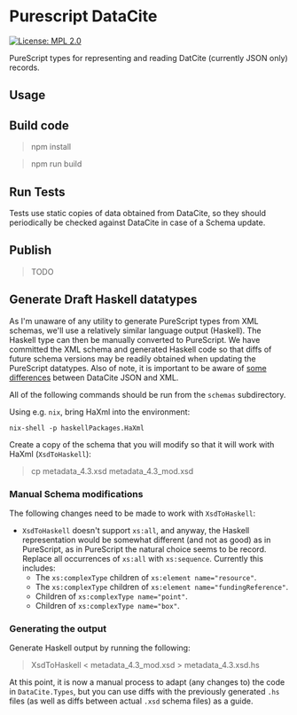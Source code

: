 # Purescript DataCite

[![License: MPL 2.0](https://img.shields.io/badge/License-MPL%202.0-brightgreen.svg)](https://opensource.org/licenses/MPL-2.0)

PureScript types for representing and reading DatCite (currently JSON only)
records.

## Usage


## Build code

> npm install

> npm run build

## Run Tests

Tests use static copies of data obtained from DataCite, so they
should periodically be checked against DataCite in case of a
Schema update.

## Publish

> TODO

## Generate Draft Haskell datatypes

As I'm unaware of any utility to generate PureScript types
from XML schemas, we'll use a relatively similar language output
(Haskell). The Haskell type can then be manually converted to PureScript.
We have committed the XML schema and generated Haskell code so that
diffs of future schema versions may be readily obtained when
updating the PureScript datatypes. Also of note, it is important to
be aware of [some differences](https://blog.datacite.org/introducing-datacite-json/)
between DataCite JSON and XML.

All of the following commands should be run from the `schemas` subdirectory.

Using e.g. `nix`, bring HaXml into the environment:

```
nix-shell -p haskellPackages.HaXml
```

Create a copy of the schema that you will modify so that it will work with
HaXml (`XsdToHaskell`):

> cp metadata_4.3.xsd metadata_4.3_mod.xsd


### Manual Schema modifications 

The following changes need to be made to work with `XsdToHaskell`:

- `XsdToHaskell` doesn't support `xs:all`, and anyway, the Haskell representation would
be somewhat different (and not as good) as in PureScript, as in PureScript the
natural choice seems to be record. Replace all occurrences of `xs:all` with `xs:sequence`.
Currently this includes:
  - The `xs:complexType` children of `xs:element name="resource"`.
  - The `xs:complexType` children of `xs:element name="fundingReference"`.
  - Children of `xs:complexType name="point"`.
  - Children of `xs:complexType name="box"`.


### Generating the output

Generate Haskell output by running the following:

> XsdToHaskell < metadata_4.3_mod.xsd > metadata_4.3.xsd.hs

At this point, it is now a manual process to adapt (any changes to)
the code in `DataCite.Types`, but you can use diffs with the previously
generated `.hs` files (as well as diffs between actual `.xsd` schema files)
as a guide.
